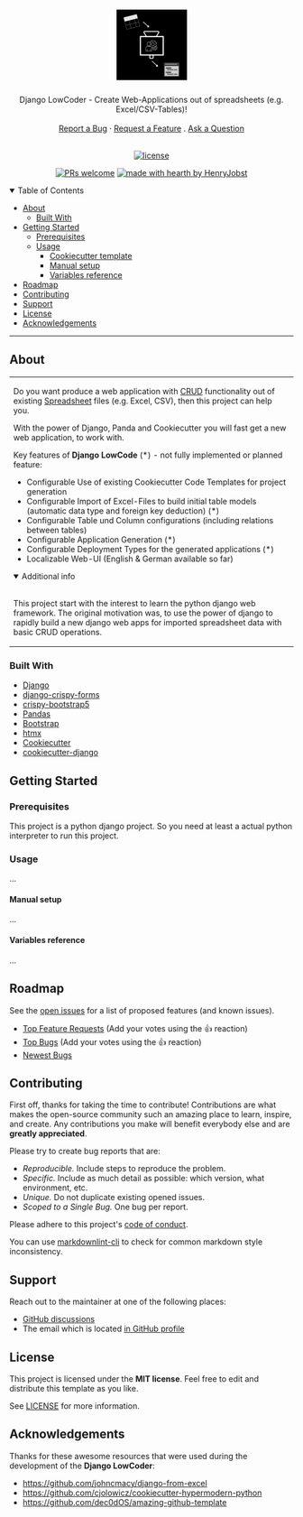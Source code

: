 <h1 align="center">
  <a href="https://github.com/HenryJobst/django_lowcoder/issues">
    <img src="https://raw.githubusercontent.com/HenryJobst/django_lowcoder/425e69ff04bb0d45d0529835c97110dfb09d016d/docs/images/logo.svg" alt="Logo" width="125" height="125">
  </a>
</h1>

<div align="center">
  Django LowCoder - Create Web-Applications out of spreadsheets (e.g. Excel/CSV-Tables)!
  <br />
  <br />
  <a href="https://github.com/HenryJobst/django_lowcoder/issues/new?assignees=&labels=bug&template=01_BUG_REPORT.md&title=bug%3A+">Report a Bug</a>
  ·
  <a href="https://github.com/HenryJobst/django_lowcoder/issues/new?assignees=&labels=enhancement&template=02_FEATURE_REQUEST.md&title=feat%3A+">Request a Feature</a>
  .
  <a href="https://github.com/HenryJobst/django_lowcoder/discussions">Ask a Question</a>
</div>

<div align="center">
<br />

[![license](https://img.shields.io/github/license/HenryJobst/django_lowcoder.svg?style=flat-square)](LICENSE)

[![PRs welcome](https://img.shields.io/badge/PRs-welcome-ff69b4.svg?style=flat-square)](https://github.com/HenryJobst/django_lowcoder/issues?q=is%3Aissue+is%3Aopen+label%3A%22help+wanted%22)
[![made with hearth by HenryJobst](https://img.shields.io/badge/made%20with%20%E2%99%A5%20by-HenryJobst-ff1414.svg?style=flat-square)](https://github.com/HenryJobst)

</div>

<details open="open">
<summary>Table of Contents</summary>

- [About](#about)
  - [Built With](#built-with)
- [Getting Started](#getting-started)
  - [Prerequisites](#prerequisites)
  - [Usage](#usage)
    - [Cookiecutter template](#cookiecutter-template)
    - [Manual setup](#manual-setup)
    - [Variables reference](#variables-reference)
- [Roadmap](#roadmap)
- [Contributing](#contributing)
- [Support](#support)
- [License](#license)
- [Acknowledgements](#acknowledgements)

</details>

---

## About

<table>
<tr>
<td>

Do you want produce a web application with [CRUD](https://en.wikipedia.org/wiki/Create,_read,_update_and_delete) 
functionality out of existing [Spreadsheet](https://en.wikipedia.org/wiki/Spreadsheet) files (e.g. Excel, CSV), 
then this project can help you.

With the power of Django, Panda and Cookiecutter you will fast get a new web application, to work with.  

Key features of **Django LowCode** (*) - not fully implemented or planned feature:

- Configurable Use of existing Cookiecutter Code Templates for project generation
- Configurable Import of Excel-Files to build initial table models (automatic data type and foreign key deduction) (*) 
- Configurable Table und Column configurations (including relations between tables)
- Configurable Application Generation (*) 
- Configurable Deployment Types for the generated applications (*)
- Localizable Web-UI (English & German available so far)

<details open>
<summary>Additional info</summary>
<br>

This project start with the interest to learn the python django web framework. The original motivation 
was, to use the power of django to rapidly build a new django web apps for imported spreadsheet data with basic CRUD 
operations. 

</details>

</td>
</tr>
</table>

### Built With

- [Django](https://www.djangoproject.com/)
- [django-crispy-forms](https://github.com/django-crispy-forms/django-crispy-forms)
- [crispy-bootstrap5](https://github.com/django-crispy-forms/crispy-bootstrap5)
- [Pandas](https://pandas.pydata.org/)
- [Bootstrap](https://getbootstrap.com/)
- [htmx](https://htmx.org/)
- [Cookiecutter](https://github.com/cookiecutter/cookiecutter)
- [cookiecutter-django](https://github.com/cookiecutter/cookiecutter-django)

## Getting Started

### Prerequisites

This project is a python django project. So you need at least a actual python interpreter to run this project.

### Usage

...

#### Manual setup

...

#### Variables reference

...

## Roadmap

See the [open issues](https://github.com/HenryJobst/django_lowcoder/issues) for a list of proposed features (and known issues).

- [Top Feature Requests](https://github.com/HenryJobst/django_lowcoder/issues?q=label%3Aenhancement+is%3Aopen+sort%3Areactions-%2B1-desc) (Add your votes using the 👍 reaction)
- [Top Bugs](https://github.com/HenryJobst/django_lowcoder/issues?q=is%3Aissue+is%3Aopen+label%3Abug+sort%3Areactions-%2B1-desc) (Add your votes using the 👍 reaction)
- [Newest Bugs](https://github.com/HenryJobst/django_lowcoder/issues?q=is%3Aopen+is%3Aissue+label%3Abug)

## Contributing

First off, thanks for taking the time to contribute! Contributions are what makes the open-source community such an amazing place to learn, inspire, and create. Any contributions you make will benefit everybody else and are **greatly appreciated**.

Please try to create bug reports that are:

- _Reproducible._ Include steps to reproduce the problem.
- _Specific._ Include as much detail as possible: which version, what environment, etc.
- _Unique._ Do not duplicate existing opened issues.
- _Scoped to a Single Bug._ One bug per report.

Please adhere to this project's [code of conduct](docs/CODE_OF_CONDUCT.md).

You can use [markdownlint-cli](https://github.com/igorshubovych/markdownlint-cli) to check for common markdown style inconsistency.

## Support

Reach out to the maintainer at one of the following places:

- [GitHub discussions](https://github.com/HenryJobst/django_lowcoder/discussions)
- The email which is located [in GitHub profile](https://github.com/HenryJobst)

## License

This project is licensed under the **MIT license**. Feel free to edit and distribute this template as you like.

See [LICENSE](LICENSE) for more information.

## Acknowledgements

Thanks for these awesome resources that were used during the development of the **Django LowCoder**:

- <https://github.com/johncmacy/django-from-excel>
- <https://github.com/cjolowicz/cookiecutter-hypermodern-python>
- <https://github.com/dec0dOS/amazing-github-template>
